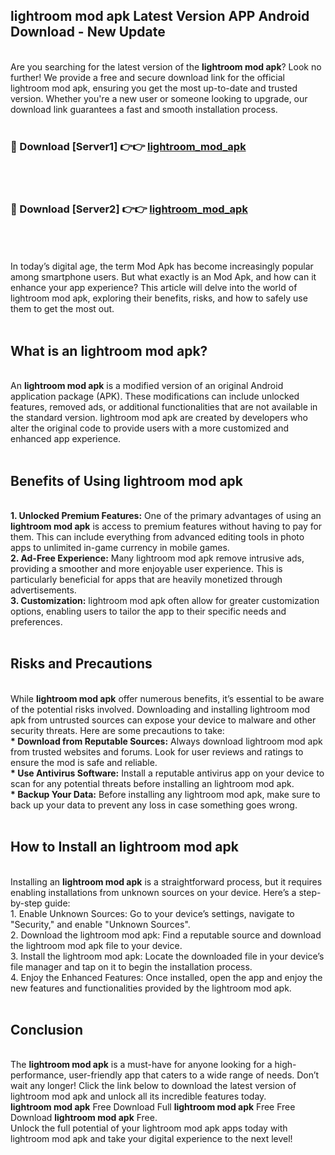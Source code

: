 ## lightroom mod apk Latest Version APP Android Download - New Update
<br>
Are you searching for the latest version of the <strong>lightroom mod apk</strong>? Look no further! We provide a free and secure download link for the official lightroom mod apk, ensuring you get the most up-to-date and trusted version. Whether you're a new user or someone looking to upgrade, our download link guarantees a fast and smooth installation process.
<br>
<br>
<h3>🔴 Download [Server1] 👉👉 <a href="https://modyolo.store/lightroom+mod+apk">lightroom_mod_apk</a></h3><br>
<br>
<h3>🔴 Download [Server2] 👉👉 <a href="https://modyolo.store/lightroom+mod+apk">lightroom_mod_apk</a></h3><br>
<br>
<br>
In today’s digital age, the term Mod Apk has become increasingly popular among smartphone users. But what exactly is an Mod Apk, and how can it enhance your app experience? This article will delve into the world of lightroom mod apk, exploring their benefits, risks, and how to safely use them to get the most out.
<br>
<br>
<h2>What is an lightroom mod apk?</h2>
<br>
An <strong>lightroom mod apk</strong> is a modified version of an original Android application package (APK). These modifications can include unlocked features, removed ads, or additional functionalities that are not available in the standard version. lightroom mod apk are created by developers who alter the original code to provide users with a more customized and enhanced app experience.
<br>
<br>
<h2>Benefits of Using lightroom mod apk</h2>
<br>
<strong> 1. Unlocked Premium Features:</strong> One of the primary advantages of using an <strong>lightroom mod apk</strong> is access to premium features without having to pay for them. This can include everything from advanced editing tools in photo apps to unlimited in-game currency in mobile games.
<br>
<strong> 2. Ad-Free Experience:</strong> Many lightroom mod apk remove intrusive ads, providing a smoother and more enjoyable user experience. This is particularly beneficial for apps that are heavily monetized through advertisements.
<br>
<strong> 3. Customization:</strong> lightroom mod apk often allow for greater customization options, enabling users to tailor the app to their specific needs and preferences.
<br>
<br>
<h2>Risks and Precautions</h2>
<br>
While <strong>lightroom mod apk</strong> offer numerous benefits, it’s essential to be aware of the potential risks involved. Downloading and installing lightroom mod apk from untrusted sources can expose your device to malware and other security threats. Here are some precautions to take:
<br>
<strong> * Download from Reputable Sources:</strong> Always download lightroom mod apk from trusted websites and forums. Look for user reviews and ratings to ensure the mod is safe and reliable.
<br>
<strong> * Use Antivirus Software:</strong> Install a reputable antivirus app on your device to scan for any potential threats before installing an lightroom mod apk.
<br>
<strong> * Backup Your Data:</strong> Before installing any lightroom mod apk, make sure to back up your data to prevent any loss in case something goes wrong.
<br>
<br>
<h2>How to Install an lightroom mod apk</h2>
<br>
Installing an <strong>lightroom mod apk</strong> is a straightforward process, but it requires enabling installations from unknown sources on your device. Here’s a step-by-step guide:
<br>
 1. Enable Unknown Sources: Go to your device’s settings, navigate to "Security," and enable "Unknown Sources".
<br>
 2. Download the lightroom mod apk: Find a reputable source and download the lightroom mod apk file to your device.
<br>
 3. Install the lightroom mod apk: Locate the downloaded file in your device’s file manager and tap on it to begin the installation process.
<br>
 4. Enjoy the Enhanced Features: Once installed, open the app and enjoy the new features and functionalities provided by the lightroom mod apk.
<br>
<br>
<h2><strong>Conclusion</strong></h2>
<br>
The <strong>lightroom mod apk</strong> is a must-have for anyone looking for a high-performance, user-friendly app that caters to a wide range of needs. Don’t wait any longer! Click the link below to download the latest version of lightroom mod apk and unlock all its incredible features today.
<br>
<strong>lightroom mod apk</strong> Free Download Full <strong>lightroom mod apk</strong> Free Free Download <strong>lightroom mod apk</strong> Free.
<br>
Unlock the full potential of your lightroom mod apk apps today with lightroom mod apk and take your digital experience to the next level!